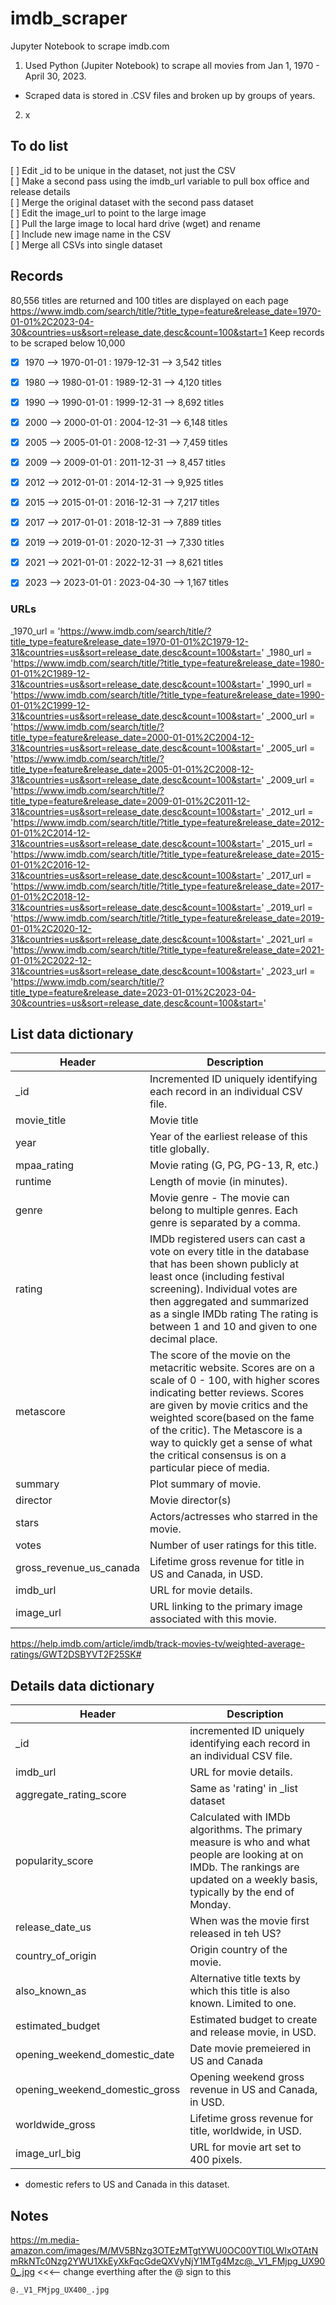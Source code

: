 # imdb_scraper
Jupyter Notebook to scrape imdb.com

1. Used Python (Jupiter Notebook) to scrape all movies from Jan 1, 1970 - April 30, 2023.
 - Scraped data is stored in .CSV files and broken up by groups of years.
   
2. x

## To do list
[ ] Edit _id to be unique in the dataset, not just the CSV  
[ ] Make a second pass using the imdb_url variable to pull box office and release details  
[ ] Merge the original dataset with the second pass dataset  
[ ] Edit the image_url to point to the large image  
[ ] Pull the large image to local hard drive (wget) and rename  
[ ] Include new image name in the CSV  
[ ] Merge all CSVs into single dataset  


## Records  
80,556 titles are returned and 100 titles are displayed on each page
https://www.imdb.com/search/title/?title_type=feature&release_date=1970-01-01%2C2023-04-30&countries=us&sort=release_date,desc&count=100&start=1
Keep records to be scraped below 10,000

- [x] 1970 --> 1970-01-01 : 1979-12-31 --> 3,542 titles  
- [x] 1980 --> 1980-01-01 : 1989-12-31 --> 4,120 titles   
- [x] 1990 --> 1990-01-01 : 1999-12-31 --> 8,692 titles   
- [x] 2000 --> 2000-01-01 : 2004-12-31 --> 6,148 titles   
- [x] 2005 --> 2005-01-01 : 2008-12-31 --> 7,459 titles  
- [x] 2009 --> 2009-01-01 : 2011-12-31 --> 8,457 titles  
- [x] 2012 --> 2012-01-01 : 2014-12-31 --> 9,925 titles  
- [x] 2015 --> 2015-01-01 : 2016-12-31 --> 7,217 titles  
- [x] 2017 --> 2017-01-01 : 2018-12-31 --> 7,889 titles  
- [x] 2019 --> 2019-01-01 : 2020-12-31 --> 7,330 titles  
- [x] 2021 --> 2021-01-01 : 2022-12-31 --> 8,621 titles  
- [x] 2023 --> 2023-01-01 : 2023-04-30 --> 1,167 titles


### URLs
_1970_url = 'https://www.imdb.com/search/title/?title_type=feature&release_date=1970-01-01%2C1979-12-31&countries=us&sort=release_date,desc&count=100&start='
_1980_url = 'https://www.imdb.com/search/title/?title_type=feature&release_date=1980-01-01%2C1989-12-31&countries=us&sort=release_date,desc&count=100&start='
_1990_url = 'https://www.imdb.com/search/title/?title_type=feature&release_date=1990-01-01%2C1999-12-31&countries=us&sort=release_date,desc&count=100&start='
_2000_url = 'https://www.imdb.com/search/title/?title_type=feature&release_date=2000-01-01%2C2004-12-31&countries=us&sort=release_date,desc&count=100&start='
_2005_url = 'https://www.imdb.com/search/title/?title_type=feature&release_date=2005-01-01%2C2008-12-31&countries=us&sort=release_date,desc&count=100&start='
_2009_url = 'https://www.imdb.com/search/title/?title_type=feature&release_date=2009-01-01%2C2011-12-31&countries=us&sort=release_date,desc&count=100&start='
_2012_url = 'https://www.imdb.com/search/title/?title_type=feature&release_date=2012-01-01%2C2014-12-31&countries=us&sort=release_date,desc&count=100&start='
_2015_url = 'https://www.imdb.com/search/title/?title_type=feature&release_date=2015-01-01%2C2016-12-31&countries=us&sort=release_date,desc&count=100&start='
_2017_url = 'https://www.imdb.com/search/title/?title_type=feature&release_date=2017-01-01%2C2018-12-31&countries=us&sort=release_date,desc&count=100&start='
_2019_url = 'https://www.imdb.com/search/title/?title_type=feature&release_date=2019-01-01%2C2020-12-31&countries=us&sort=release_date,desc&count=100&start='
_2021_url = 'https://www.imdb.com/search/title/?title_type=feature&release_date=2021-01-01%2C2022-12-31&countries=us&sort=release_date,desc&count=100&start='
_2023_url = 'https://www.imdb.com/search/title/?title_type=feature&release_date=2023-01-01%2C2023-04-30&countries=us&sort=release_date,desc&count=100&start='


## List data dictionary

| Header | Description |
| --- | ----------- |
| _id | Incremented ID uniquely identifying each record in an individual CSV file. |
| movie_title | Movie title |
| year | Year of the earliest release of this title globally. |
| mpaa_rating | Movie rating (G, PG, PG-13, R, etc.) |
| runtime | Length of movie (in minutes). |
| genre | Movie genre - The movie can belong to multiple genres. Each genre is separated by a comma. |
| rating | IMDb registered users can cast a vote on every title in the database that has been shown publicly at least once (including festival screening). Individual votes are then aggregated and summarized as a single IMDb rating The rating is between 1 and 10 and given to one decimal place. |
| metascore | The score of the movie on the metacritic website. Scores are on a scale of 0 - 100, with higher scores indicating better reviews. Scores are given by movie critics and the weighted score(based on the fame of the critic). The Metascore is a way to quickly get a sense of what the critical consensus is on a particular piece of media. |
| summary | Plot summary of movie. |
| director | Movie director(s)  |
| stars | Actors/actresses who starred in the movie. |
| votes | Number of user ratings for this title. |
| gross_revenue_us_canada | Lifetime gross revenue for title in US and Canada, in USD. |
| imdb_url | URL for movie details. |
| image_url | URL linking to the primary image associated with this movie. |

https://help.imdb.com/article/imdb/track-movies-tv/weighted-average-ratings/GWT2DSBYVT2F25SK#  




## Details data dictionary

| Header | Description |
| --- | ----------- |
| _id | incremented ID uniquely identifying each record in an individual CSV file. |
| imdb_url | URL for movie details. |
| aggregate_rating_score | Same as 'rating' in _list dataset |
| popularity_score | Calculated with IMDb algorithms.  The primary measure is who and what people are looking at on IMDb. The rankings are updated on a weekly basis, typically by the end of Monday. |
| release_date_us | When was the movie first released in teh US? |
| country_of_origin | Origin country of the movie. |
| also_known_as | Alternative title texts by which this title is also known. Limited to one. |
| estimated_budget | Estimated budget to create and release movie, in USD. |
| opening_weekend_domestic_date | Date movie premeiered in US and Canada |
| opening_weekend_domestic_gross | Opening weekend gross revenue in US and Canada,  in USD. |
| worldwide_gross | Lifetime gross revenue for title, worldwide, in USD. |
| image_url_big | URL for movie art set to 400 pixels. |

* domestic refers to US and Canada in this dataset.


## Notes  

https://m.media-amazon.com/images/M/MV5BNzg3OTEzMTgtYWU0OC00YTI0LWIxOTAtNmRkNTc0Nzg2YWU1XkEyXkFqcGdeQXVyNjY1MTg4Mzc@._V1_FMjpg_UX900_.jpg  <<<—— change everthing after the @ sign to this  
  
``` @._V1_FMjpg_UX400_.jpg ```
